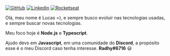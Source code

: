 [![GitHub](https://img.shields.io/badge/-DevRadhy-grey?style=for-the-badge&logo=github)](https://github.com/DevRadhy) [![Linkedin](https://img.shields.io/badge/-Lucas%20Jantsch%20Guedes-blue?style=for-the-badge&logo=linkedin)](https://www.linkedin.com/in/lucas-jantsch-guedes-53262515a/) [![Rocketseat](https://img.shields.io/badge/-Rocketseat-7e5fc7?style=for-the-badge)](https://app.rocketseat.com.br/me/devlucas)

Olá, meu nome é Lucas =), e sempre busco evoluir nas tecnologias usadas, e sempre buscar novas tecnologias.

Meu foco hoje é **Node.js** e **Typescript**. 

Ajudo devs em **Javascript**, em uma comunidade do **Discord**, a propósito esse é o meu Discord caso tenha interesse. **Radhy#6716** 😃
